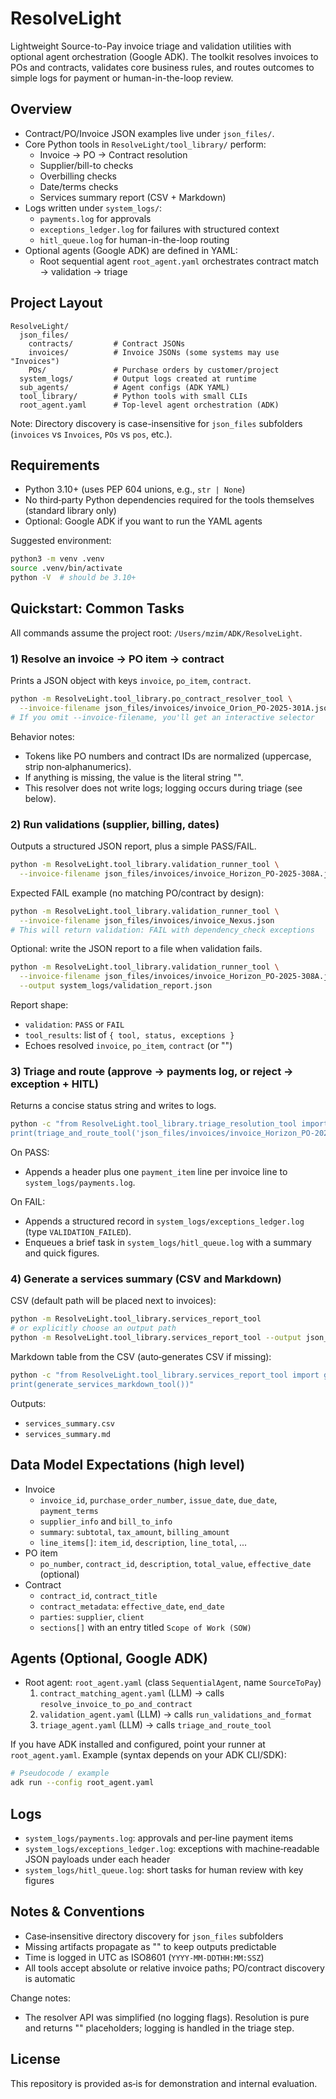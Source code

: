 # ResolveLight

Lightweight Source-to-Pay invoice triage and validation utilities with optional agent orchestration (Google ADK). The toolkit resolves invoices to POs and contracts, validates core business rules, and routes outcomes to simple logs for payment or human-in-the-loop review.

## Overview
- Contract/PO/Invoice JSON examples live under `json_files/`.
- Core Python tools in `ResolveLight/tool_library/` perform:
  - Invoice → PO → Contract resolution
  - Supplier/bill-to checks
  - Overbilling checks
  - Date/terms checks
  - Services summary report (CSV + Markdown)
- Logs written under `system_logs/`:
  - `payments.log` for approvals
  - `exceptions_ledger.log` for failures with structured context
  - `hitl_queue.log` for human-in-the-loop routing
- Optional agents (Google ADK) are defined in YAML:
  - Root sequential agent `root_agent.yaml` orchestrates contract match → validation → triage

## Project Layout
```
ResolveLight/
  json_files/
    contracts/         # Contract JSONs
    invoices/          # Invoice JSONs (some systems may use "Invoices")
    POs/               # Purchase orders by customer/project
  system_logs/         # Output logs created at runtime
  sub_agents/          # Agent configs (ADK YAML)
  tool_library/        # Python tools with small CLIs
  root_agent.yaml      # Top-level agent orchestration (ADK)
```
Note: Directory discovery is case-insensitive for `json_files` subfolders (`invoices` vs `Invoices`, `POs` vs `pos`, etc.).

## Requirements
- Python 3.10+ (uses PEP 604 unions, e.g., `str | None`)
- No third‑party Python dependencies required for the tools themselves (standard library only)
- Optional: Google ADK if you want to run the YAML agents

Suggested environment:
```bash
python3 -m venv .venv
source .venv/bin/activate
python -V  # should be 3.10+
```

## Quickstart: Common Tasks
All commands assume the project root: `/Users/mzim/ADK/ResolveLight`.

### 1) Resolve an invoice → PO item → contract
Prints a JSON object with keys `invoice`, `po_item`, `contract`.
```bash
python -m ResolveLight.tool_library.po_contract_resolver_tool \
  --invoice-filename json_files/invoices/invoice_Orion_PO-2025-301A.json
# If you omit --invoice-filename, you'll get an interactive selector
```
Behavior notes:
- Tokens like PO numbers and contract IDs are normalized (uppercase, strip non‑alphanumerics).
- If anything is missing, the value is the literal string "<not found>".
- This resolver does not write logs; logging occurs during triage (see below).

### 2) Run validations (supplier, billing, dates)
Outputs a structured JSON report, plus a simple PASS/FAIL.
```bash
python -m ResolveLight.tool_library.validation_runner_tool \
  --invoice-filename json_files/invoices/invoice_Horizon_PO-2025-308A.json
```
Expected FAIL example (no matching PO/contract by design):
```bash
python -m ResolveLight.tool_library.validation_runner_tool \
  --invoice-filename json_files/invoices/invoice_Nexus.json
# This will return validation: FAIL with dependency_check exceptions
```
Optional: write the JSON report to a file when validation fails.
```bash
python -m ResolveLight.tool_library.validation_runner_tool \
  --invoice-filename json_files/invoices/invoice_Horizon_PO-2025-308A.json \
  --output system_logs/validation_report.json
```
Report shape:
- `validation`: `PASS` or `FAIL`
- `tool_results`: list of `{ tool, status, exceptions }`
- Echoes resolved `invoice`, `po_item`, `contract` (or "<not found>")

### 3) Triage and route (approve → payments log, or reject → exception + HITL)
Returns a concise status string and writes to logs.
```bash
python -c "from ResolveLight.tool_library.triage_resolution_tool import triage_and_route_tool; \
print(triage_and_route_tool('json_files/invoices/invoice_Horizon_PO-2025-308A.json'))"
```
On PASS:
- Appends a header plus one `payment_item` line per invoice line to `system_logs/payments.log`.

On FAIL:
- Appends a structured record in `system_logs/exceptions_ledger.log` (type `VALIDATION_FAILED`).
- Enqueues a brief task in `system_logs/hitl_queue.log` with a summary and quick figures.

### 4) Generate a services summary (CSV and Markdown)
CSV (default path will be placed next to invoices):
```bash
python -m ResolveLight.tool_library.services_report_tool
# or explicitly choose an output path
python -m ResolveLight.tool_library.services_report_tool --output json_files/invoices/services_summary.csv
```
Markdown table from the CSV (auto‑generates CSV if missing):
```bash
python -c "from ResolveLight.tool_library.services_report_tool import generate_services_markdown_tool; \
print(generate_services_markdown_tool())"
```
Outputs:
- `services_summary.csv`
- `services_summary.md`

## Data Model Expectations (high level)
- Invoice
  - `invoice_id`, `purchase_order_number`, `issue_date`, `due_date`, `payment_terms`
  - `supplier_info` and `bill_to_info`
  - `summary`: `subtotal`, `tax_amount`, `billing_amount`
  - `line_items[]`: `item_id`, `description`, `line_total`, ...
- PO item
  - `po_number`, `contract_id`, `description`, `total_value`, `effective_date` (optional)
- Contract
  - `contract_id`, `contract_title`
  - `contract_metadata`: `effective_date`, `end_date`
  - `parties`: `supplier`, `client`
  - `sections[]` with an entry titled `Scope of Work (SOW)`

## Agents (Optional, Google ADK)
- Root agent: `root_agent.yaml` (class `SequentialAgent`, name `SourceToPay`)
  1. `contract_matching_agent.yaml` (LLM) → calls `resolve_invoice_to_po_and_contract`
  2. `validation_agent.yaml` (LLM) → calls `run_validations_and_format`
  3. `triage_agent.yaml` (LLM) → calls `triage_and_route_tool`

If you have ADK installed and configured, point your runner at `root_agent.yaml`.
Example (syntax depends on your ADK CLI/SDK):
```bash
# Pseudocode / example
adk run --config root_agent.yaml
```

## Logs
- `system_logs/payments.log`: approvals and per‑line payment items
- `system_logs/exceptions_ledger.log`: exceptions with machine‑readable JSON payloads under each header
- `system_logs/hitl_queue.log`: short tasks for human review with key figures

## Notes & Conventions
- Case‑insensitive directory discovery for `json_files` subfolders
- Missing artifacts propagate as "<not found>" to keep outputs predictable
- Time is logged in UTC as ISO8601 (`YYYY-MM-DDTHH:MM:SSZ`)
- All tools accept absolute or relative invoice paths; PO/contract discovery is automatic

Change notes:
- The resolver API was simplified (no logging flags). Resolution is pure and returns
  "<not found>" placeholders; logging is handled in the triage step.

## License
This repository is provided as‑is for demonstration and internal evaluation.
